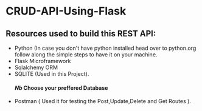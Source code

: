 # CRUD-API-Using-Flask
## Resources used to build this  REST API:
+ Python (In case you don't have python installed head over to python.org follow along the simple steps to have it on your machine. 
+ Flask Microframework
+ Sqlalchemy ORM
+ SQLITE (Used in this Project).
  ####    ***Nb*** Choose your preffered Database
+ Postman ( Used it for testing the Post,Update,Delete and Get Routes ).  
